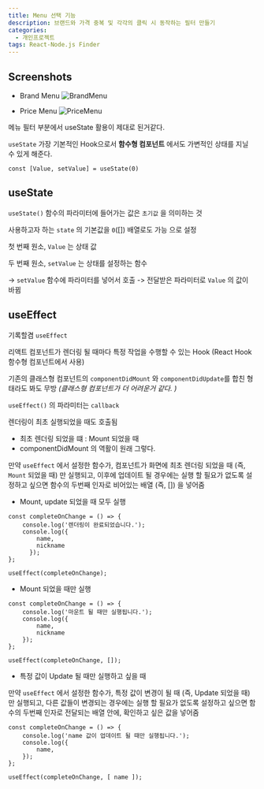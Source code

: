 ```yaml
---
title: Menu 선택 기능
description: 브랜드와 가격 중복 및 각각의 클릭 시 동작하는 필터 만들기
categories:
  - 개인프로젝트
tags: React-Node.js Finder
---
```


## Screenshots

- Brand Menu
  ![BrandMenu](/photos/BrandMenu.png)

- Price Menu
  ![PriceMenu](/photos/PriceMenu.png)

메뉴 필터 부분에서 useState 활용이 제대로 된거같다.

`useState`
가장 기본적인 Hook으로서 **함수형 컴포넌트** 에서도 가변적인 상태를 지닐 수 있게 해준다.

```
const [Value, setValue] = useState(0)
```

## useState

`useState()` 함수의 파라미터에 들어가는 값은 `초기값` 을 의미하는 것

사용하고자 하는 `state` 의 기본값을 `0`([]) 배열로도 가능 으로 설정

첫 번째 원소, `Value` 는 상태 값

두 번째 원소, `setValue` 는 상태를 설정하는 함수

-> `setValue` 함수에 파라미터를 넣어서 호출 -> 전달받은 파라미터로 `Value` 의 값이 바뀜

## useEffect

기록할겸 `useEffect`

리액트 컴포넌트가 렌더링 될 때마다 특정 작업을 수행할 수 있는 Hook (React Hook함수형 컴포넌트에서 사용)

기존의 클래스형 컴포넌트의 `componentDidMount` 와 `componentDidUpdate`를 합친 형태라도 봐도 무방 _(클래스형 컴포넌트가 더 어려운거 같다. )_

`useEffect()` 의 파라미터는 `callback`

렌더링이 최초 실행되었을 때도 호출됨

- 최초 렌더링 되었을 떄 : Mount 되었을 때
- componentDidMount 의 역활이 원래 그렇다.

만약 `useEffect` 에서 설정한 함수가, 컴포넌트가 화면에 최초 렌더링 되었을 때 (즉, `Mount` 되었을 때) 만 실행되고, 이후에 업데이트 될 경우에는 실행 할 필요가 없도록 설정하고 싶으면 함수의 두번째 인자로 비어있는 배열 (즉, []) 을 넣어줌

- Mount, update 되었을 때 모두 실행

```
const completeOnChange = () => {
    console.log('렌더링이 완료되었습니다.');
    console.log({
        name,
        nickname
      });
};

useEffect(completeOnChange);
```

- Mount 되었을 때만 실행

```
const completeOnChange = () => {
    console.log('마운트 될 때만 실행됩니다.');
    console.log({
        name,
        nickname
    });
};

useEffect(completeOnChange, []);
```

- 특정 값이 Update 될 때만 실행하고 싶을 때

만약 `useEffect` 에서 설정한 함수가, 특정 값이 변경이 될 때 (즉, Update 되었을 때) 만 실행되고, 다른 값들이 변경되는 경우에는 실행 할 필요가 없도록 설정하고 싶으면 함수의 두번째 인자로 전달되는 배열 안에, 확인하고 싶은 값을 넣어줌

```
const completeOnChange = () => {
    console.log('name 값이 업데이트 될 때만 실행됩니다.');
    console.log({
        name,
    });
};

useEffect(completeOnChange, [ name ]);
```
